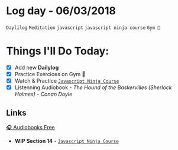 # Log day - 06/03/2018

`Daylilog` `Meditation` `javascript` `javascript ninja course` `Gym 🏃`

# Things I'll Do Today:  
- [x] Add new **Dailylog**
- [x] Practice Exercices on Gym 🏃
- [x] Watch & Practice [`Javascript Ninja Course`](https://github.com/wgoulart/course-javascript-ninja)
- [x] Listenning Audiobook - *The Hound of the Baskervilles (Sherlock Holmes)* - *Conan Doyle*

## Links  
[🎧 Audiobooks Free](http://english-e-books.net/)    

- **WIP Section 14** - [`Javascript Ninja Course`](https://github.com/wgoulart/course-javascript-ninja)
